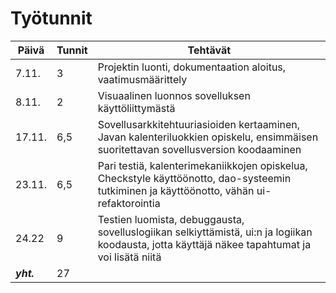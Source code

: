 # Työtunnit

Päivä | Tunnit | Tehtävät
----- | ------ | --------
7.11. | 3 | Projektin luonti, dokumentaation aloitus, vaatimusmäärittely
8.11. | 2 | Visuaalinen luonnos sovelluksen käyttöliittymästä
17.11. | 6,5 | Sovellusarkkitehtuuriasioiden kertaaminen, Javan kalenteriluokkien opiskelu, ensimmäisen suoritettavan sovellusversion koodaaminen
23.11. | 6,5 | Pari testiä, kalenterimekaniikkojen opiskelua, Checkstyle käyttöönotto, dao-systeemin tutkiminen ja käyttöönotto, vähän ui-refaktorointia
24.22 | 9 | Testien luomista, debuggausta, sovelluslogiikan selkiyttämistä, ui:n ja logiikan koodausta, jotta käyttäjä näkee tapahtumat ja voi lisätä niitä
**_yht._** | 27 |  
